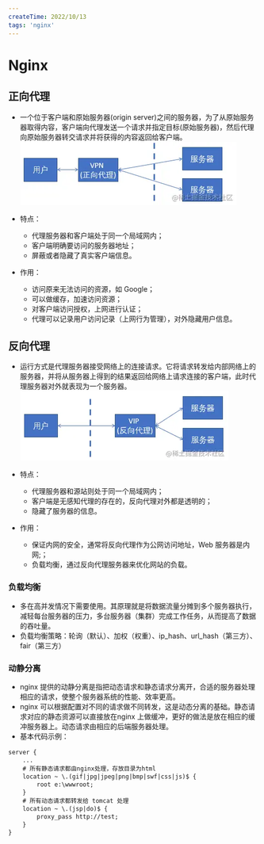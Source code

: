 ```yaml
---
createTime: 2022/10/13
tags: 'nginx'
---
```

# Nginx

## 正向代理

* 一个位于客户端和原始服务器(origin server)之间的服务器，为了从原始服务器取得内容，客户端向代理发送一个请求并指定目标(原始服务器)，然后代理向原始服务器转交请求并将获得的内容返回给客户端。
![图片](../assets/nginx/in.webp)

* 特点：
  * 代理服务器和客户端处于同一个局域网内；
  * 客户端明确要访问的服务器地址；
  * 屏蔽或者隐藏了真实客户端信息。
* 作用：
  * 访问原来无法访问的资源，如 Google；
  * 可以做缓存，加速访问资源；
  * 对客户端访问授权，上网进行认证；
  * 代理可以记录用户访问记录（上网行为管理），对外隐藏用户信息。

## 反向代理

* 运行方式是代理服务器接受网络上的连接请求。它将请求转发给内部网络上的服务器，并将从服务器上得到的结果返回给网络上请求连接的客户端，此时代理服务器对外就表现为一个服务器。
![图片](../assets/nginx/the.webp)

* 特点：
  * 代理服务器和源站则处于同一个局域网内；
  * 客户端是无感知代理的存在的，反向代理对外都是透明的；
  * 隐藏了服务器的信息。
* 作用：
  * 保证内网的安全，通常将反向代理作为公网访问地址，Web 服务器是内网;；
  * 负载均衡，通过反向代理服务器来优化网站的负载。

### 负载均衡

* 多在高并发情况下需要使用。其原理就是将数据流量分摊到多个服务器执行，减轻每台服务器的压力，多台服务器（集群）完成工作任务，从而提高了数据的吞吐量。
* 负载均衡策略：轮询（默认）、加权（权重）、ip_hash、url_hash（第三方）、fair（第三方）

### 动静分离

* nginx 提供的动静分离是指把动态请求和静态请求分离开，合适的服务器处理相应的请求，使整个服务器系统的性能、效率更高。
* nginx 可以根据配置对不同的请求做不同转发，这是动态分离的基础。静态请求对应的静态资源可以直接放在nginx 上做缓冲，更好的做法是放在相应的缓冲服务器上。动态请求由相应的后端服务器处理。
* 基本代码示例：

``` nginx
server { 
    ...
    # 所有静态请求都由nginx处理，存放目录为html 
    location ~ \.(gif|jpg|jpeg|png|bmp|swf|css|js)$ { 
        root e:\wwwroot; 
    } 
    # 所有动态请求都转发给 tomcat 处理 
    location ~ \.(jsp|do)$ { 
        proxy_pass http://test; 
    }
}

```
